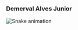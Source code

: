 ### Demerval Alves Junior

<!--<div align="center">
  <a href="https://github.com/juniormalk">
  <img height="160em" src="https://github-readme-stats.vercel.app/api?username=juniormalk&show_icons=true&theme=outrun&include_all_commits=true&count_private=true"/>
  <img height="160em" src="https://github-readme-stats.vercel.app/api/top-langs/?username=juniormalk&layout=compact&langs_count=7&theme=outrun"/>
</div>
-->
![Snake animation](https://github.com/juniormalk/juniormalk/blob/output/github-contribution-grid-snake.svg)
